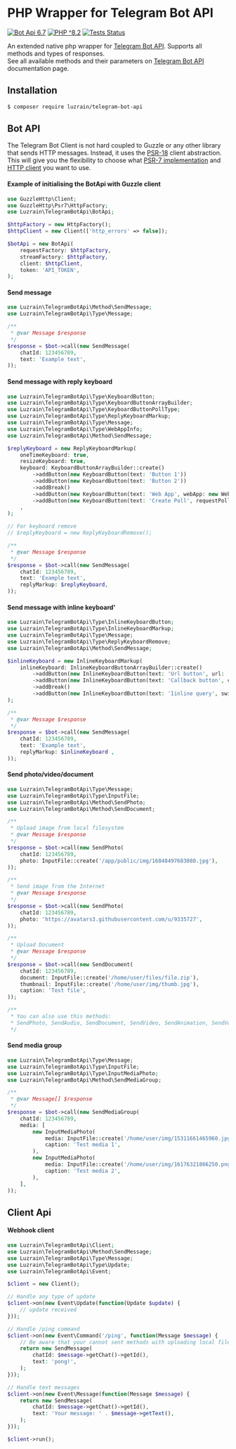 
# PHP Wrapper for Telegram Bot API

[![Bot Api 6.7](https://img.shields.io/badge/Bot%20API-6.7-0088cc.svg?style=flat)](https://core.telegram.org/bots/api-changelog#april-21-2023)
[![PHP ^8.2](https://img.shields.io/badge/PHP-^8.2-777bb3.svg?style=flat)](https://www.php.net/releases/8.2/en.php)
[![Tests Status](https://img.shields.io/github/actions/workflow/status/luzrain/telegram-bot-api/tests.yaml?branch=master)](../../actions/workflows/tests.yaml)

An extended native php wrapper for [Telegram Bot API](https://core.telegram.org/bots/api). Supports all methods and types of responses.  
See all available methods and their parameters on [Telegram Bot API](https://core.telegram.org/bots/api#available-methods) documentation page.

## Installation
``` bash
$ composer require luzrain/telegram-bot-api
```

## Bot API
The Telegram Bot Client is not hard coupled to Guzzle or any other library that sends HTTP messages.
Instead, it uses the [PSR-18](https://www.php-fig.org/psr/psr-18/) client abstraction.
This will give you the flexibility to choose what [PSR-7 implementation](https://packagist.org/providers/psr/http-message-implementation) and [HTTP client](https://packagist.org/providers/psr/http-client-implementation) you want to use.

#### Example of initialising the BotApi with Guzzle client
```php
use GuzzleHttp\Client;
use GuzzleHttp\Psr7\HttpFactory;
use Luzrain\TelegramBotApi\BotApi;

$httpFactory = new HttpFactory();
$httpClient = new Client(['http_errors' => false]);

$botApi = new BotApi(
    requestFactory: $httpFactory,
    streamFactory: $httpFactory,
    client: $httpClient,
    token: 'API_TOKEN',
);
```

#### Send message
```php
use Luzrain\TelegramBotApi\Method\SendMessage;
use Luzrain\TelegramBotApi\Type\Message;

/**
 * @var Message $response
 */
$response = $bot->call(new SendMessage(
    chatId: 123456789,
    text: 'Example text',
));
```

#### Send message with reply keyboard

```php
use Luzrain\TelegramBotApi\Type\KeyboardButton;
use Luzrain\TelegramBotApi\Type\KeyboardButtonArrayBuilder;
use Luzrain\TelegramBotApi\Type\KeyboardButtonPollType;
use Luzrain\TelegramBotApi\Type\ReplyKeyboardMarkup;
use Luzrain\TelegramBotApi\Type\Message;
use Luzrain\TelegramBotApi\Type\WebAppInfo;
use Luzrain\TelegramBotApi\Method\SendMessage;

$replyKeyboard = new ReplyKeyboardMarkup(
    oneTimeKeyboard: true,
    resizeKeyboard: true,
    keyboard: KeyboardButtonArrayBuilder::create()
        ->addButton(new KeyboardButton(text: 'Button 1'))
        ->addButton(new KeyboardButton(text: 'Button 2'))
        ->addBreak()
        ->addButton(new KeyboardButton(text: 'Web App', webApp: new WebAppInfo('https://github.com/')))
        ->addButton(new KeyboardButton(text: 'Create Poll', requestPoll: new KeyboardButtonPollType()))
    ,
);

// For keyboard remove
// $replyKeyboard = new ReplyKeyboardRemove();

/**
 * @var Message $response
 */
$response = $bot->call(new SendMessage(
    chatId: 123456789,
    text: 'Example text',
    replyMarkup: $replyKeyboard,
));
```

#### Send message with inline keyboard'

```php
use Luzrain\TelegramBotApi\Type\InlineKeyboardButton;
use Luzrain\TelegramBotApi\Type\InlineKeyboardMarkup;
use Luzrain\TelegramBotApi\Type\Message;
use Luzrain\TelegramBotApi\Type\ReplyKeyboardRemove;
use Luzrain\TelegramBotApi\Method\SendMessage;

$inlineKeyboard = new InlineKeyboardMarkup(
    inlineKeyboard: InlineKeyboardButtonArrayBuilder::create()
        ->addButton(new InlineKeyboardButton(text: 'Url button', url: 'https://google.com'))
        ->addButton(new InlineKeyboardButton(text: 'Callback button', callbackData: 'callback_data'))
        ->addBreak()
        ->addButton(new InlineKeyboardButton(text: 'Iinline query', switchInlineQueryCurrentChat: 'test'))
);

/**
 * @var Message $response
 */
$response = $bot->call(new SendMessage(
    chatId: 123456789,
    text: 'Example text',
    replyMarkup: $inlineKeyboard ,
));
```

#### Send photo/video/document

```php
use Luzrain\TelegramBotApi\Type\Message;
use Luzrain\TelegramBotApi\Type\InputFile;
use Luzrain\TelegramBotApi\Method\SendPhoto;
use Luzrain\TelegramBotApi\Method\SendDocument;

/**
 * Upload image from local filesystem
 * @var Message $response
 */
$response = $bot->call(new SendPhoto(
    chatId: 123456789,
    photo: InputFile::create('/app/public/img/16848497683080.jpg'),
));

/**
 * Send image from the Internet
 * @var Message $response
 */
$response = $bot->call(new SendPhoto(
    chatId: 123456789,
    photo: 'https://avatars3.githubusercontent.com/u/9335727',
));

/**
 * Upload Document
 * @var Message $response
 */
$response = $bot->call(new SendDocument(
    chatId: 123456789,
    document: InputFile::create('/home/user/files/file.zip'),
    thumbnail: InputFile::create('/home/user/img/thumb.jpg'),
    caption: 'Test file',
));

/**
 * You can also use this methods:
 * SendPhoto, SendAudio, SendDocument, SendVideo, SendAnimation, SendVoice, SendVideoNote
 */
```

#### Send media group

```php
use Luzrain\TelegramBotApi\Type\Message;
use Luzrain\TelegramBotApi\Type\InputFile;
use Luzrain\TelegramBotApi\Type\InputMediaPhoto;
use Luzrain\TelegramBotApi\Method\SendMediaGroup;

/**
 * @var Message[] $response
 */
$response = $bot->call(new SendMediaGroup(
    chatId: 123456789,
    media: [
        new InputMediaPhoto(
            media: InputFile::create('/home/user/img/15311661465960.jpg'),
            caption: 'Test media 1',
        ),
        new InputMediaPhoto(
            media: InputFile::create('/home/user/img/16176321866250.png'),
            caption: 'Test media 2',
        ),
    ],
));
```

## Client Api
#### Webhook client

```php
use Luzrain\TelegramBotApi\Client;
use Luzrain\TelegramBotApi\Method\SendMessage;
use Luzrain\TelegramBotApi\Type\Message;
use Luzrain\TelegramBotApi\Type\Update;
use Luzrain\TelegramBotApi\Event;

$client = new Client();

// Handle any type of update
$client->on(new Event\Update(function(Update $update) {
    // update received
}));

// Handle /ping command
$client->on(new Event\Command('/ping', function(Message $message) {
    // Be aware that your cannot sent methods with uploading local files from here, use BotApi instead.
    return new SendMessage(
        chatId: $message->getChat()->getId(),
        text: 'pong!',
    );
}));

// Handle text messages
$client->on(new Event\Message(function(Message $message) {
    return new SendMessage(
        chatId: $message->getChat()->getId(),
        text: 'Your message: ' . $message->getText(),
    );
}));

$client->run();
```
